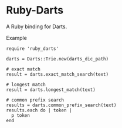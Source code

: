 # Ruby-Darts

A Ruby binding for Darts.

Example

    require 'ruby_darts'
    
    darts = Darts::Trie.new(darts_dic_path)
    
    # exact match
    result = darts.exact_match_search(text)
    
    # longest match
    result = darts.longest_match(text)

    # common prefix search
    results = darts.common_prefix_search(text)
    results.each do | token |
      p token
    end

